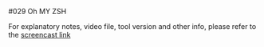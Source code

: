 #029 Oh MY ZSH

For explanatory notes, video file, tool version and other info, please refer to the [screencast link](http://build-podcast.com/oh-my-zsh/)
